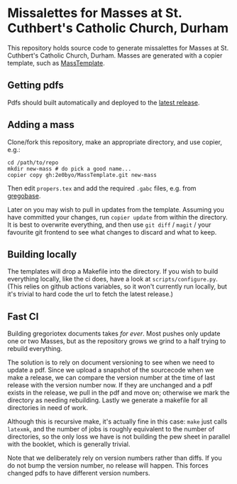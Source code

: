 # Missalettes for Masses at St. Cuthbert's Catholic Church, Durham

This repository holds source code to generate missalettes for Masses at
St. Cuthbert's Catholic Church, Durham.  Masses are generated with a copier
template, such as [MassTemplate](https://github.com/2e0byo/MassTemplate).

## Getting pdfs

Pdfs should built automatically and deployed to the
[latest release](https://github.com/2e0byo/StCuthbertsMasses/releases).

## Adding a mass

Clone/fork this repository, make an appropriate directory, and use copier, e.g.:

```shell
cd /path/to/repo
mkdir new-mass # do pick a good name...
copier copy gh:2e0byo/MassTemplate.git new-mass
```

Then edit `propers.tex` and add the required `.gabc` files, e.g. from
[gregobase](https://gregobase.selapa.net).

Later on you may wish to pull in updates from the template.  Assuming you have
committed your changes, run `copier update` from within the directory.  It is
best to overwrite everything, and then use `git diff` / `magit` / your favourite
git frontend to see what changes to discard and what to keep.

## Building locally

The templates will drop a Makefile into the directory.  If you wish to build
everything locally, like the ci does, have a look at `scripts/configure.py`.
(This relies on github actions variables, so it won't currently run locally, but
it's trivial to hard code the url to fetch the latest release.)

## Fast CI

Building gregoriotex documents takes *for ever*.  Most pushes only update one or
two Masses, but as the repository grows we grind to a half trying to rebuild
everything.

The solution is to rely on document versioning to see when we need to update a
pdf.  Since we upload a snapshot of the sourcecode when we make a release, we
can compare the version number at the time of last release with the version
number now.  If they are unchanged and a pdf exists in the release, we pull in
the pdf and move on; otherwise we mark the directory as needing rebuilding.
Lastly we generate a makefile for all directories in need of work.

Although this is recursive make, it's actually fine in this case: `make` just
calls `latexmk`, and the number of jobs is roughly equivalent to the number of
directories, so the only loss we have is not building the pew sheet in parallel
with the booklet, which is generally trivial.

Note that we deliberately rely on version numbers rather than diffs.  If you do
not bump the version number, no release will happen.  This forces changed pdfs
to have different version numbers.
